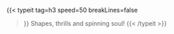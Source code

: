 ---
---


{{< typeit 
  tag=h3
  speed=50
  breakLines=false
>}}
Shapes, thrills and spinning soul!
{{< /typeit >}}

